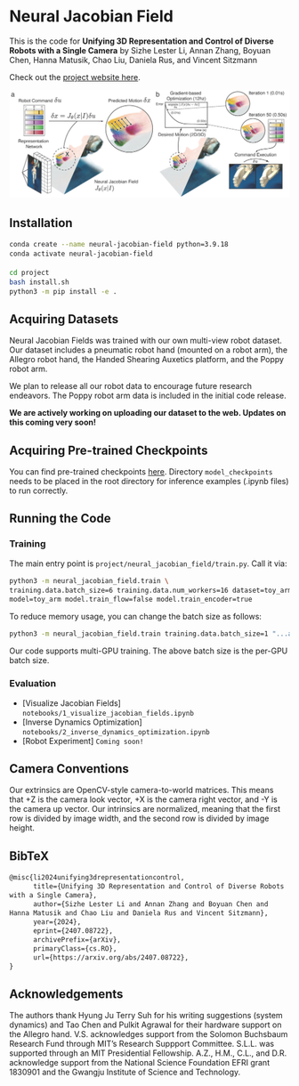 # Neural Jacobian Field

This is the code for **Unifying 3D Representation and Control of Diverse Robots with a Single Camera** by Sizhe Lester Li, Annan Zhang, Boyuan Chen, Hanna Matusik, Chao Liu, Daniela Rus, and Vincent Sitzmann

Check out the [project website here](https://sizhe-li.github.io/publication/neural_jacobian_field/).

![plot](./assets/teaser.png)

## Installation

```bash
conda create --name neural-jacobian-field python=3.9.18
conda activate neural-jacobian-field

cd project
bash install.sh
python3 -m pip install -e .
```

## Acquiring Datasets

Neural Jacobian Fields was trained with our own multi-view robot dataset. Our dataset includes a pneumatic robot hand (mounted on a robot arm), the Allegro robot hand, the Handed Shearing Auxetics platform, and the Poppy robot arm.

We plan to release all our robot data to encourage future research endeavors. The Poppy robot arm data is included in the initial code release.

**We are actively working on uploading our dataset to the web. Updates on this coming very soon!**

## Acquiring Pre-trained Checkpoints

You can find pre-trained checkpoints [here](https://drive.google.com/drive/folders/1fq0nngkeRWhCJ_CAyzQopYda20Zu-Zu8?usp=sharing). Directory `model_checkpoints` needs to be placed in the root directory for inference examples (.ipynb files) to run correctly.

## Running the Code

### Training

The main entry point is `project/neural_jacobian_field/train.py`. Call it via:

```bash
python3 -m neural_jacobian_field.train \
training.data.batch_size=6 training.data.num_workers=16 dataset=toy_arm \
model=toy_arm model.train_flow=false model.train_encoder=true
```

To reduce memory usage, you can change the batch size as follows:

```bash
python3 -m neural_jacobian_field.train training.data.batch_size=1 "...all other flags"
```

Our code supports multi-GPU training. The above batch size is the per-GPU batch size.

### Evaluation

- [Visualize Jacobian Fields] `notebooks/1_visualize_jacobian_fields.ipynb`
- [Inverse Dynamics Optimization] `notebooks/2_inverse_dynamics_optimization.ipynb`
- [Robot Experiment] `Coming soon!`

## Camera Conventions

Our extrinsics are OpenCV-style camera-to-world matrices. This means that +Z is the camera look vector, +X is the camera right vector, and -Y is the camera up vector. Our intrinsics are normalized, meaning that the first row is divided by image width, and the second row is divided by image height.


## BibTeX

```
@misc{li2024unifying3drepresentationcontrol,
      title={Unifying 3D Representation and Control of Diverse Robots with a Single Camera}, 
      author={Sizhe Lester Li and Annan Zhang and Boyuan Chen and Hanna Matusik and Chao Liu and Daniela Rus and Vincent Sitzmann},
      year={2024},
      eprint={2407.08722},
      archivePrefix={arXiv},
      primaryClass={cs.RO},
      url={https://arxiv.org/abs/2407.08722}, 
}
```

## Acknowledgements

The authors thank Hyung Ju Terry Suh for his writing suggestions (system dynamics) and Tao Chen and Pulkit Agrawal for their hardware support on the Allegro hand.
V.S. acknowledges support from the Solomon Buchsbaum Research Fund through MIT’s Research Suppport Committee. 
S.L.L. was supported through an MIT Presidential Fellowship. 
A.Z., H.M., C.L., and D.R. acknowledge support from the National Science Foundation EFRI grant 1830901 and the Gwangju Institute of Science and Technology.